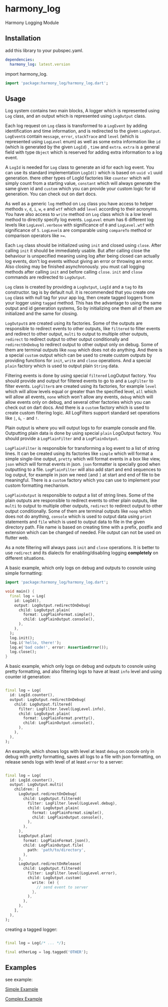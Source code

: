 # harmony_log

Harmony Logging Module

## Installation

add this library to your pubspec.yaml.

```yaml
dependencies:
  harmony_log: latest.version
```

import harmony_log.

```dart
import 'package:harmony_log/harmony_log.dart';
```

## Usage

Log system contains two main blocks, A logger which is represented using `Log` class, and an output which is represented
using `LogOutput` class.

Each log request on `Log` class is transformed to a `LogEvent` by adding identification and time information, and is
redirected to the given `LogOutput`. `LogEvent`s contain `message`, `error`, `stackTrace` and `level` (which is
represented using `LogLevel` enum) as well as some extra information like `id` (which is generated by the given `LogId`)
, `time` and `extra`. `extra` is a general field with type `Object` which is reserved for adding extra information to a
log event.

A `LogId` is needed for `Log` class to generate an id for each log event. You can use its standard
implementation `LogId()` which is based on `uuid v1` uuid generation. there other types of LogId factories like
`counter` which will simply count from a starting value, `constant` which will always generate the same given id
and `custom` which you can provide your custom logic for id generation. You can check out on dart docs.

As well as a generic `log` method on `Log` class you have access to helper methods
`v`, `d`, `i`, `w`, `e` and `wtf` which add `level` according to their acronyms. You have also access to `write` method
on `Log` class which is a low level method to directly specify log events. `LogLevel` enum has 6 different log levels
like `LogLevel.verbose` with significance of `0` and `LogLevel.wtf` with significance of `5`. `LogLevel`s are comparable
using `compareTo` method or comparison operators like `>=`.

Each `Log` class should be initialized using `init` and closed using `close`. After calling `init` it should be
immediately usable. But after calling close the behaviour is unspecified meaning using log after being closed can
actually log events, don't log events without giving an error or throwing an error. Also closing may be finished
asynchronously. you must call logging methods after calling `init` and before calling `close`. `init` and `close`
commands are redirected to `LogOutput`.

`Log` class is created by providing a `LogOutput`, `LogId` and a `tag` to its constructor. tag is by default null. it is
recommended that you create one `Log` class with null tag for your app log, then create tagged loggers from your logger
using `tagged` method. This has the advantage to using the same output and id generation systems, So by initializing one
them all of them are initialized and the same for closing.

`LogOutput`s are created using its factories. Some of the outputs are responsible to redirect events to other outputs,
like `filtered` to filter events and redirect to other output, `multi` to output to multiple other outputs, `redirect`
to redirect output to other output conditionally and `redirectOnDebug` to redirect output to other output only on debug.
Some of them are terminal outputs like `noop` which does not do anything. And there is a special `custom` output which
can be used to create custom outputs by providing functions for `init`, `write` and `close` operations. And a
special `plain` factory which is used to output plain `String` data.

Filtering events is done by using special `filtered` LogOutput factory. You should provide and output for filtered
events to go to and a `LogFilter` to filter events. `LogFilter`s are created using its factories, for example `level`
which will allow levels equal or greater than the specified level, `all` which will allow all events, `none` which won't
allow any events, `debug` which will allow events only on debug, and several other factories which you can check out on
dart docs. And there is a `custom` factory which is used to create custom filtering logic. All LogFilters support
standard set operations like `|`, `&`, `-` and `!`.

Plain output is where you will output logs to for example console and file. Outputting plain data is done by using
special `plain` LogOutput factory. You should provide a `LogPlainFilter` and a `LogPlainOutput`.

`LogPlainFilter` is responsible for transforming a log event to a list of string lines. It can be created using its
factories like `simple` which will format a simple single-line output, `pretty` which will format events in a box like
view, `json` which will format events in json. `json` formatter is specially good when outputting to a
file. `LogPlainFilter` will also add start and end sequences to log output, for example in json we need `[`and `]` at
start and end of file to be meaningful. There is a `custom` factory which you can use to implement your custom
formatting mechanism.

`LogPlainOutput` is responsible to output a list of string lines. Some of the plain outputs are responsible to redirect
events to other plain outputs, like `multi` to output to multiple other outputs, `redirect`
to redirect output to other output conditionally. Some of them are terminal outputs like `noop` which does not do
anything, `console` which is used to output data using `print` statements and `file` which is used to output data to
file in the given directory path. File name is based on creating time with a prefix, postfix and extension which can be
changed of needed. File output can not be used on flutter web.

As a note filtering will always pass `init` and `close` operations. It is better to use `redirect` and its dialects for
enabling/disabling logging **completely** on different situations.

A basic example, which only logs on debug and outputs to cosnole using simple formatting:

```dart
import 'package:harmony_log/harmony_log.dart';

void main() {
  final log = Log(
    id: LogId(),
    output: LogOutput.redirectOnDebug(
      child: LogOutput.plain(
        format: LogPlainFormat.simple(),
        child: LogPlainOutput.console(),
      ),
    ),
  );
  log.init();
  log.i('hello, there!');
  log.e('bad code!', error: AssertionError());
  log.close();
}
```

A basic example, which only logs on debug and outputs to cosnole using pretty formatting, and also filtering logs to
have at least `info` level and using counter id generation:

```dart

final log = Log(
  id: LogId.counter(),
  output: LogOutput.redirectOnDebug(
    child: LogOutput.filtered(
      filter: LogFilter.level(LogLevel.info),
      child: LogOutput.plain(
        format: LogPlainFormat.pretty(),
        child: LogPlainOutput.console(),
      ),
    ),
  ),
);
```

An example, which shows logs with level at least `debug` on cosole only in debug with pretty formatting, saves all logs
to a file with json formatting, on release sends logs with level of at least `error` to a server:

```dart

final log = Log(
  id: LogId.counter(),
  output: LogOutput.multi(
    children: [
      LogOutput.redirectOnDebug(
        child: LogOutput.filtered(
          filter: LogFilter.level(LogLevel.debug),
          child: LogOutput.plain(
            format: LogPlainFormat.simple(),
            child: LogPlainOutput.console(),
          ),
        ),
      ),
      LogOutput.plan(
        format: LogPlainFormat.json(),
        child: LogPlainOutput.file(
          path: 'path/to/directory',
        ),
      ),
      LogOutput.redirectOnRelease(
        child: LogOutput.filtered(
          filter: LogFilter.level(LogLevel.error),
          child: LogOutput.custom(
            write: (e) {
              // send event to server
            },
          ),
        ),
      ),
    ],
  ),
);
```

creating a tagged logger:

```dart

final log = Log(/* ... */);

final otherLog = log.tagged('OTHER');
```

## Examples

see example:

[Simple Example](guide/simple.dart)

[Complex Example](guide/complex.dart)
